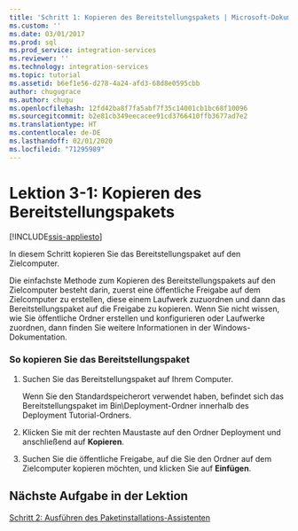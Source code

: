 ```yaml
---
title: 'Schritt 1: Kopieren des Bereitstellungspakets | Microsoft-Dokumentation'
ms.custom: ''
ms.date: 03/01/2017
ms.prod: sql
ms.prod_service: integration-services
ms.reviewer: ''
ms.technology: integration-services
ms.topic: tutorial
ms.assetid: b6ef1e56-d278-4a24-afd3-68d8e0595cbb
author: chugugrace
ms.author: chugu
ms.openlocfilehash: 12fd42ba8f7fa5abf7f35c14001cb1bc68f10096
ms.sourcegitcommit: b2e81cb349eecacee91cd3766410ffb3677ad7e2
ms.translationtype: HT
ms.contentlocale: de-DE
ms.lasthandoff: 02/01/2020
ms.locfileid: "71295989"
---
```

# <a name="lesson-3-1---copying-the-deployment-bundle"></a>Lektion 3-1: Kopieren des Bereitstellungspakets

[!INCLUDE[ssis-appliesto](../includes/ssis-appliesto-ssvrpluslinux-asdb-asdw-xxx.md)]


In diesem Schritt kopieren Sie das Bereitstellungspaket auf den Zielcomputer.  
  
Die einfachste Methode zum Kopieren des Bereitstellungspakets auf den Zielcomputer besteht darin, zuerst eine öffentliche Freigabe auf dem Zielcomputer zu erstellen, diese einem Laufwerk zuzuordnen und dann das Bereitstellungspaket auf die Freigabe zu kopieren. Wenn Sie nicht wissen, wie Sie öffentliche Ordner erstellen und konfigurieren oder Laufwerke zuordnen, dann finden Sie weitere Informationen in der Windows-Dokumentation.  
  
### <a name="to-copy-the-deployment-bundle"></a>So kopieren Sie das Bereitstellungspaket  
  
1.  Suchen Sie das Bereitstellungspaket auf Ihrem Computer.  
  
    Wenn Sie den Standardspeicherort verwendet haben, befindet sich das Bereitstellungspaket im Bin\Deployment-Ordner innerhalb des Deployment Tutorial-Ordners.  
  
2.  Klicken Sie mit der rechten Maustaste auf den Ordner Deployment und anschließend auf **Kopieren**.  
  
3.  Suchen Sie die öffentliche Freigabe, auf die Sie den Ordner auf dem Zielcomputer kopieren möchten, und klicken Sie auf **Einfügen**.  
  
## <a name="next-task-in-lesson"></a>Nächste Aufgabe in der Lektion  
[Schritt 2: Ausführen des Paketinstallations-Assistenten](../integration-services/lesson-3-2-running-the-package-installation-wizard.md)  
  
  
  
